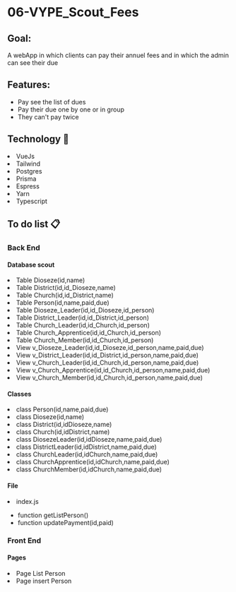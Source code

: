 # 06-VYPE_Scout_Fees
<h2>Goal:</h2>
<p>A webApp in which clients can pay their annuel fees and in which the admin can see their due</p>
<h2>Features:</h2>
<ul>
    <li>Pay see the list of dues</li>
    <li>Pay their due one by one or in group</li>
    <li>They can't pay twice</li>
</ul>
<h2>Technology &#x1F680;</h2>
    <li>VueJs</li>
    <li>Tailwind</li>
    <li>Postgres</li>
    <li>Prisma</li>
    <li>Espress</li>
    <li>Yarn</li>
    <li>Typescript</li>
<h2>To do list &#x1F4CB;</h2>
    <h3>Back End</h3>
        <h4>Database scout</h4>
            <li>Table Dioseze(id,name)</li>
            <li>Table District(id,id_Dioseze,name)</li>
            <li>Table Church(id,id_District,name)</li>
            <li>Table Person(id,name,paid,due)</li>
            <li>Table Dioseze_Leader(id,id_Dioseze,id_person)</li>
            <li>Table District_Leader(id,id_District,id_person)</li>
            <li>Table Church_Leader(id,id_Church,id_person)</li>
            <li>Table Church_Apprentice(id,id_Church,id_person)</li>
            <li>Table Church_Member(id,id_Church,id_person)</li>
            <li>View v_Dioseze_Leader(id,id_Dioseze,id_person,name,paid,due)</li>
            <li>View v_District_Leader(id,id_District,id_person,name,paid,due)</li>
            <li>View v_Church_Leader(id,id_Church,id_person,name,paid,due)</li>
            <li>View v_Church_Apprentice(id,id_Church,id_person,name,paid,due)</li>
            <li>View v_Church_Member(id,id_Church,id_person,name,paid,due)</li>
        <h4>Classes</h4>
            <li>class Person(id,name,paid,due)</li>
            <li>class Dioseze(id,name)</li>
            <li>class District(id,idDioseze,name)</li>
            <li>class Church(id,idDistrict,name)</li>
            <li>class DiosezeLeader(id,idDioseze,name,paid,due)</li>
            <li>class DistrictLeader(id,idDistrict,name,paid,due)</li>
            <li>class ChurchLeader(id,idChurch,name,paid,due)</li>
            <li>class ChurchApprentice(id,idChurch,name,paid,due)</li>
            <li>class ChurchMember(id,idChurch,name,paid,due)</li>
        <h4>File</h4>
            <li>index.js</li>
            <ul>
                <li>function getListPerson()</li>
                <li>function updatePayment(id,paid)</li>
            </ul>
    <h3>Front End</h3>
        <h4>Pages</h4>
            <li>Page List Person</li>
            <li>Page insert Person</li>



